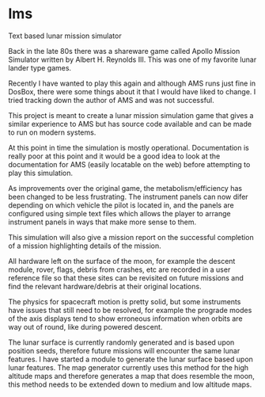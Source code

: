 # lms
Text based lunar mission simulator

Back in the late 80s there was a shareware game called Apollo Mission Simulator
written by Albert H. Reynolds III.  This was one of my favorite lunar lander
type games.

Recently I have wanted to play this again and although AMS runs just fine in
DosBox, there were some things about it that I would have liked to change. 
I tried tracking down the author of AMS and was not successful.

This project is meant to create a lunar mission simulation game that gives a
similar experience to AMS but has source code available and can be made to run
on modern systems.

At this point in time the simulation is mostly operational.  Documentation is
really poor at this point and it would be a good idea to look at the
documentation for AMS (easily locatable on the web) before attempting to play
this simulation.

As improvements over the original game, the metabolism/efficiency has been
changed to be less frustrating.  The instrument panels can now difer depending
on which vehicle the pilot is located in, and the panels are configured using
simple text files which allows the player to arrange instrument panels in ways
that make more sense to them.

This simulation will also give a mission report on the successful completion
of a mission highlighting details of the mission.

All hardware left on the surface of the moon, for example the descent module,
rover, flags, debris from crashes, etc are recorded in a user reference file
so that these sites can be revisited on future missions and find the relevant
hardware/debris at their original locations.

The physics for spacecraft motion is pretty solid, but some instruments have
issues that still need to be resolved, for example the prograde modes of the
axis displays tend to show erroneous information when orbits are way out of
round, like during powered descent.

The lunar surface is currently randomly generated and is based upon position
seeds, therefore future missions will encounter the same lunar features.  I
have started a module to generate the lunar surface based upon lunar features.
The map generator currently uses this method for the high altitude maps and
therefore generates a map that does resemble the moon, this method needs to
be extended down to medium and low altitude maps.
